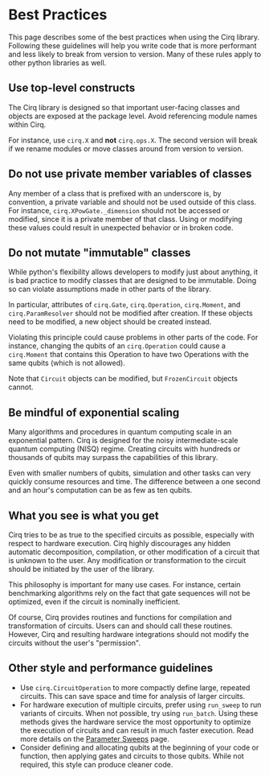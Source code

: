 # Best Practices

This page describes some of the best practices when using the Cirq library.
Following these guidelines will help you write code that is more performant and
less likely to break from version to version. Many of these rules apply to other
python libraries as well.

## Use top-level constructs

The Cirq library is designed so that important user-facing classes and objects
are exposed at the package level. Avoid referencing module names within Cirq.

For instance, use `cirq.X` and **not** `cirq.ops.X`. The second version will
break if we rename modules or move classes around from version to version.

## Do not use private member variables of classes

Any member of a class that is prefixed with an underscore is, by convention, a
private variable and should not be used outside of this class. For instance,
`cirq.XPowGate._dimension` should not be accessed or modified, since it is a
private member of that class. Using or modifying these values could result in
unexpected behavior or in broken code.

## Do not mutate "immutable" classes

While python's flexibility allows developers to modify just about anything, it
is bad practice to modify classes that are designed to be immutable. Doing so
can violate assumptions made in other parts of the library.

In particular, attributes of `cirq.Gate`, `cirq.Operation`, `cirq.Moment`, and
`cirq.ParamResolver` should not be modified after creation. If these objects
need to be modified, a new object should be created instead.

Violating this principle could cause problems in other parts of the code. For
instance, changing the qubits of an `cirq.Operation` could cause a `cirq.Moment`
that contains this Operation to have two Operations with the same qubits (which
is not allowed).

Note that `Circuit` objects can be modified, but `FrozenCircuit` objects cannot.

## Be mindful of exponential scaling

Many algorithms and procedures in quantum computing scale in an exponential
pattern. Cirq is designed for the noisy intermediate-scale quantum computing
(NISQ) regime. Creating circuits with hundreds or thousands of qubits may
surpass the capabilities of this library.

Even with smaller numbers of qubits, simulation and other tasks can very quickly
consume resources and time. The difference between a one second and an hour's
computation can be as few as ten qubits.

## What you see is what you get

Cirq tries to be as true to the specified circuits as possible, especially with
respect to hardware execution. Cirq highly discourages any hidden automatic
decomposition, compilation, or other modification of a circuit that is unknown
to the user. Any modification or transformation to the circuit should be
initiated by the user of the library.

This philosophy is important for many use cases. For instance, certain
benchmarking algorithms rely on the fact that gate sequences will not be
optimized, even if the circuit is nominally inefficient.

Of course, Cirq provides routines and functions for compilation and
transformation of circuits. Users can and should call these routines. However,
Cirq and resulting hardware integrations should not modify the circuits without
the user's "permission".

## Other style and performance guidelines

*   Use `cirq.CircuitOperation` to more compactly define large, repeated
    circuits. This can save space and time for analysis of larger circuits.
*   For hardware execution of multiple circuits, prefer using `run_sweep` to run
    variants of circuits. When not possible, try using `run_batch`. Using these
    methods gives the hardware service the most opportunity to optimize the
    execution of circuits and can result in much faster execution. Read more
    details on the [Parameter Sweeps](../simulate/params.ipynb) page.
*   Consider defining and allocating qubits at the beginning of your code or
    function, then applying gates and circuits to those qubits. While not
    required, this style can produce cleaner code.
